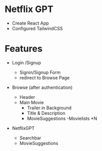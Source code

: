 # Netflix GPT

- Create React App
- Configured TailwindCSS

# Features

- Login /Signup
   - Signin/Signup Form
   - redirect to Browse Page

- Browse (after authentication)
  - Header
  - Main Movie
      - Trailer in Background
      - Title & Description
      - MovieSuggestions
         -Movielists *N

- NetflixGPT
  - Searchbar
  - MovieSuggestions

